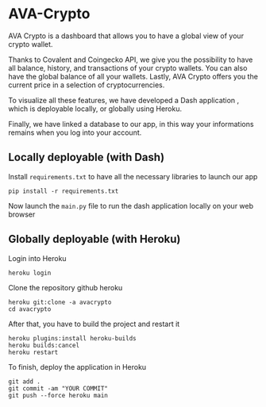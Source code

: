 # AVA-Crypto
<p>AVA Crypto is a dashboard that allows you to have a global view of your crypto wallet.</p>
<p>Thanks to Covalent and Coingecko API, we give you the possibility to have all balance, history, and transactions of your crypto wallets. You can also have the global balance of all your wallets. Lastly, AVA Crypto offers you the current price in a selection of cryptocurrencies.</p>
<p>To visualize all these features, we have developed a Dash application , which is deployable locally, or globally using Heroku.</p>
<p>Finally, we have linked a database to our app, in this way your informations remains when you log into your account.</p>

## Locally deployable (with Dash)
<p>Install <code>requirements.txt</code> to have all the necessary libraries to launch our app</p>
<pre><code>pip install -r requirements.txt</code></pre>
<p>Now launch the <code>main.py</code> file to run the dash application locally on your web browser</p>

## Globally deployable (with Heroku)
<p>Login into Heroku</p>
<pre><code>heroku login</code></pre>
<p>Clone the repository github heroku</p>
<pre><code>heroku git:clone -a avacrypto</code>
<code>cd avacrypto</code></pre>
<p>After that, you have to build the project and restart it</p>
<pre><code>heroku plugins:install heroku-builds</code>
<code>heroku builds:cancel</code>
<code>heroku restart</code></pre>
<p>To finish, deploy the application in Heroku</p>
<pre><code>git add .</code>
<code>git commit -am "YOUR COMMIT"</code>
<code>git push --force heroku main</code></pre>
